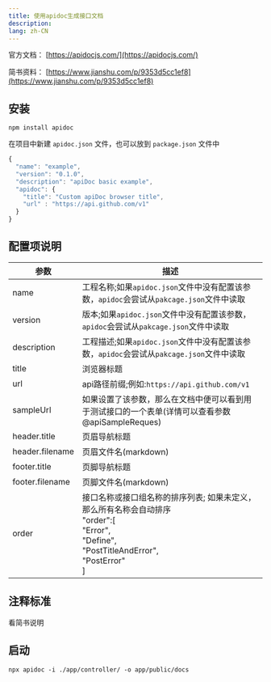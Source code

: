```yaml
---
title: 使用apidoc生成接口文档
description: 
lang: zh-CN
---
```




官方文档： [https://apidocjs.com/](https://apidocjs.com/)

简书资料： [https://www.jianshu.com/p/9353d5cc1ef8](https://www.jianshu.com/p/9353d5cc1ef8)

## 安装

```
npm install apidoc
```

在项目中新建 `apidoc.json` 文件，也可以放到 `package.json` 文件中

```js
{
  "name": "example",
  "version": "0.1.0",
  "description": "apiDoc basic example",
  "apidoc": {
    "title": "Custom apiDoc browser title",
    "url" : "https://api.github.com/v1"
  }
}
```

## 配置项说明

|参数 |描述|
|----|----|
|name |工程名称;如果`apidoc.json`文件中没有配置该参数，`apidoc`会尝试从`pakcage.json`文件中读取|
|version |版本;如果`apidoc.json`文件中没有配置该参数，`apidoc`会尝试从`pakcage.json`文件中读取|
|description |工程描述;如果`apidoc.json`文件中没有配置该参数，`apidoc`会尝试从`pakcage.json`文件中读取|
|title| 浏览器标题|
|url| api路径前缀;例如:`https://api.github.com/v1`|
|sampleUrl| 如果设置了该参数，那么在文档中便可以看到用于测试接口的一个表单(详情可以查看参数@apiSampleReques) |
|header.title| 页眉导航标题 |
|header.filename |页眉文件名(markdown)  |
|footer.title| 页脚导航标题  |
|footer.filename| 页脚文件名(markdown) |
|order| 接口名称或接口组名称的排序列表; 如果未定义，那么所有名称会自动排序<br />"order":[<br/>   "Error",<br/>   "Define",<br/>   "PostTitleAndError",<br/>   "PostError"<br/>] |

## 注释标准

看简书说明

## 启动

```
npx apidoc -i ./app/controller/ -o app/public/docs
```

